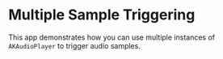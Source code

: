 # Multiple Sample Triggering

This app demonstrates how you can use multiple instances of `AKAudioPlayer` to trigger audio samples.


